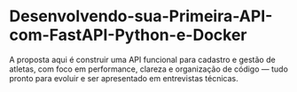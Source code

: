 # Desenvolvendo-sua-Primeira-API-com-FastAPI-Python-e-Docker
A proposta aqui é construir uma API funcional para cadastro e gestão de atletas, com foco em performance, clareza e organização de código — tudo pronto para evoluir e ser apresentado em entrevistas técnicas.

